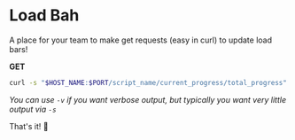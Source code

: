 # Load Bah

A place for your team to make get requests (easy in curl) to update load bars!

**GET**

```bash
curl -s "$HOST_NAME:$PORT/script_name/current_progress/total_progress"
```

_You can use `-v` if you want verbose output, but typically you want very little output via `-s`_

That's it! :tada:
